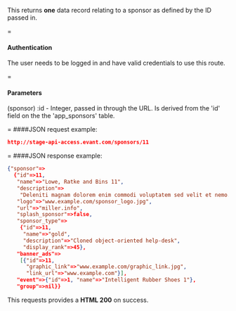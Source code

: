 <!-- --- title: GET /sponsors/:id -->

This returns **one** data record relating to a sponsor as defined by the ID passed in.

=
#### Authentication

The user needs to be logged in and have valid credentials to use this route.

=
#### Parameters

(sponsor) :id - Integer, passed in through the URL. Is derived from the 'id' field on the the 'app_sponsors' table.

=
####JSON request example:
```json
http://stage-api-access.evant.com/sponsors/11
```

=
####JSON response example:

```json
{"sponsor"=>
  {"id"=>11,
   "name"=>"Lowe, Ratke and Bins 11",
   "description"=>
    "Deleniti magnam dolorem enim commodi voluptatem sed velit et nemo.",
   "logo"=>"www.example.com/sponsor_logo.jpg",
   "url"=>"miller.info",
   "splash_sponsor"=>false,
   "sponsor_type"=>
    {"id"=>11,
     "name"=>"gold",
     "description"=>"Cloned object-oriented help-desk",
     "display_rank"=>45},
   "banner_ads"=>
    [{"id"=>11,
      "graphic_link"=>"www.example.com/graphic_link.jpg",
      "link_url"=>"www.example.com"}],
   "event"=>{"id"=>1, "name"=>"Intelligent Rubber Shoes 1"},
   "group"=>nil}}
```

This requests provides a <strong>HTML 200</strong> on success.